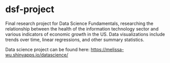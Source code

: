 # dsf-project

Final research project for Data Science Fundamentals, researching the relationship between the health of the information technology sector and various indicators of economic growth in the US. Data visualizations include trends over time, linear regressions, and other summary statistics.

Data science project can be found here: https://melissa-wu.shinyapps.io/datascience/
